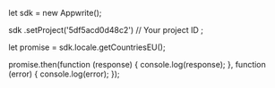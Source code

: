 let sdk = new Appwrite();

sdk
    .setProject('5df5acd0d48c2') // Your project ID
;

let promise = sdk.locale.getCountriesEU();

promise.then(function (response) {
    console.log(response);
}, function (error) {
    console.log(error);
});